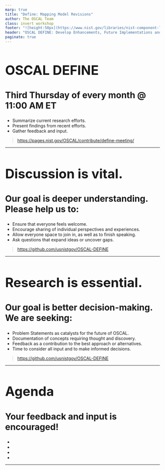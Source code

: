 ```yaml
---
marp: true
title: "Define: Mapping Model Revisions"
author: The OSCAL Team
class: invert workshop
footer: "![height:50px](https://www.nist.gov/libraries/nist-component-library/dist/img/logo/NIST-Logo-Brand-White.svg)"
header: "OSCAL DEFINE: Develop Enhancements, Future Implementations and New Education"
paginate: true
---
```



# OSCAL DEFINE

## Third Thursday of every month @ 11:00 AM ET

- Summarize current research efforts.
- Present findings from recent efforts.
- Gather feedback and input.

> https://pages.nist.gov/OSCAL/contribute/define-meeting/

---

# Discussion is vital.

## Our goal is deeper understanding. Please help us to:

- Ensure that everyone feels welcome.
- Encourage sharing of individual perspectives and experiences.
- Allow everyone space to join in, as well as to finish speaking.
- Ask questions that expand ideas or uncover gaps.

> https://github.com/usnistgov/OSCAL-DEFINE

---

# Research is essential.

## Our goal is better decision-making. We are seeking:

- Problem Statements as catalysts for the future of OSCAL.
- Documentation of concepts requiring thought and discovery. 
- Feedback as a contribution to the best approach or alternatives.
- Time to consider all input and to make informed decisions.

> https://github.com/usnistgov/OSCAL-DEFINE

---

# Agenda

## Your feedback and input is encouraged!

- 
- 
- 
- 

---


<style>
  section {
    font-size: 1.2em;
  }
  h1 {
    font-size: 3em;
  }
  h2 {
    font-size: 2em;
  }
  header {
    color: #333;
    font-weight: bold;
    font-size: 1.5em;
    background-color: #fff;
    width: 100%;
    left:0;
    top:0;
    padding:10px;
  }
</style>
